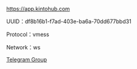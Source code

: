 https://app.kintohub.com

UUID：df8b16b1-f7ad-403e-ba6a-70dd677bbd31

Protocol：vmess

Network：ws

[Telegram Group](https://t.me/starts_sh_group)
